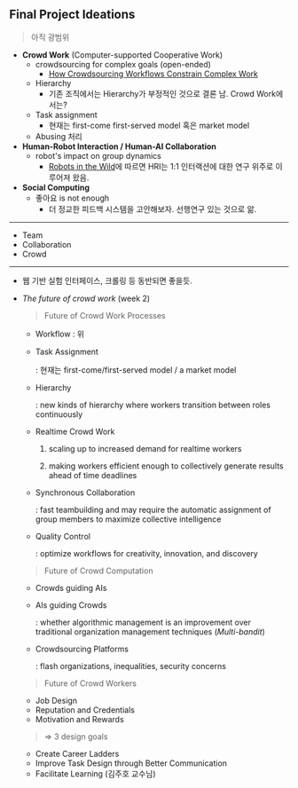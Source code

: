 ## Final Project Ideations

> 아직 광범위

- **Crowd Work** (Computer-supported Cooperative Work)
  - crowdsourcing for complex goals (open-ended)
    - [How Crowdsourcing Workflows Constrain Complex Work](https://dl.acm.org/citation.cfm?id=3134724)
  - Hierarchy
    - 기존 조직에서는 Hierarchy가 부정적인 것으로 결론 남. Crowd Work에서는?
  - Task assignment
    - 현재는 first-come first-served model 혹은 market model
  - Abusing 처리
- **Human-Robot Interaction / Human-AI Collaboration**
  - robot's impact on group dynamics
    - [Robots in the Wild](https://dl.acm.org/citation.cfm?id=3208975)에 따르면 HRI는 1:1 인터랙션에 대한 연구 위주로 이루어져 왔음.
- **Social Computing**
  - 좋아요 is not enough
    - 더 정교한 피드백 시스템을 고안해보자. 선행연구 있는 것으로 앎.



---

- Team
- Collaboration
- Crowd



---

- 웹 기반 실험 인터페이스, 크롤링 등 동반되면 좋을듯.

- *The future of crowd work* (week 2)

  > Future of Crowd Work Processes

  - Workflow : 위

  - Task Assignment 

    : 현재는 first-come/first-served model / a market model

  - Hierarchy 

    : new kinds of hierarchy where workers transition between roles continuously

  - Realtime Crowd Work

    1) scaling up to increased demand for realtime workers

    2) making workers efficient enough to collectively generate results ahead of time deadlines

  - Synchronous Collaboration

    : fast teambuilding and may require the automatic assignment of group members to maximize collective intelligence

  - Quality Control

    : optimize workflows for creativity, innovation, and discovery

  > Future of Crowd Computation

  - Crowds guiding AIs

  - AIs guiding Crowds

    : whether algorithmic management is an improvement over traditional organization management techniques (*Multi-bandit*)

  - Crowdsourcing Platforms

    : flash organizations, inequalities, security concerns

  > Future of Crowd Workers

  - Job Design
  - Reputation and Credentials
  - Motivation and Rewards

  > => 3 design goals

  - Create Career Ladders
  - Improve Task Design through Better Communication
  - Facilitate Learning (김주호 교수님)

